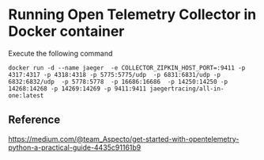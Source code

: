 # Running Open Telemetry Collector in Docker container  
Execute the following command  
```
docker run -d --name jaeger  -e COLLECTOR_ZIPKIN_HOST_PORT=:9411 -p 4317:4317 -p 4318:4318 -p 5775:5775/udp  -p 6831:6831/udp -p 6832:6832/udp  -p 5778:5778  -p 16686:16686  -p 14250:14250 -p 14268:14268 -p 14269:14269 -p 9411:9411 jaegertracing/all-in-one:latest  
```

## Reference  
https://medium.com/@team_Aspecto/get-started-with-opentelemetry-python-a-practical-guide-4435c91161b9
